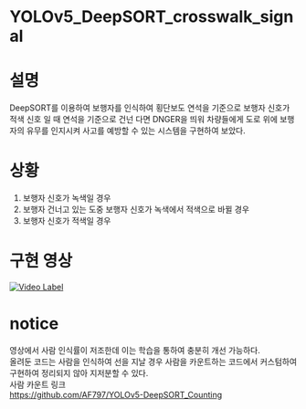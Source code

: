 # YOLOv5_DeepSORT_crosswalk_signal

# 설명
DeepSORT를 이용하여 보행자를 인식하여 횡단보도 연석을 기준으로 보행자 신호가 적색 신호 일 때 연석을 기준으로 건넌 다면 DNGER을 띄워 차량들에게 도로 위에 보행자의 유무를 인지시켜 사고를 예방할 수 있는 시스템을 구현하여 보았다.

# 상황
1. 보행자 신호가 녹색일 경우
2. 보행자 건너고 있는 도중 보행자 신호가 녹색에서 적색으로 바뀔 경우
3. 보행자 신호가 적색일 경우

# 구현 영상
[![Video Label](http://img.youtube.com/vi/Spxs9Y-MiNg/0.jpg)](https://youtu.be/Spxs9Y-MiNg?t=0s)

# notice
영상에서 사람 인식률이 저조한데 이는 학습을 통하여 충분히 개선 가능하다.  
올려둔 코드는 사람을 인식하여 선을 지날 경우 사람을 카운트하는 코드에서 커스텀하여 구현하여 정리되지 않아 지저분할 수 있다.  
사람 카운트 링크  
https://github.com/AF797/YOLOv5-DeepSORT_Counting
